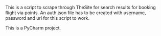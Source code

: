 This is a script to scrape through TheSite for search results for booking flight via points. An auth.json file has to be created with username, password and url for this script to work.

This is a PyCharm project.
